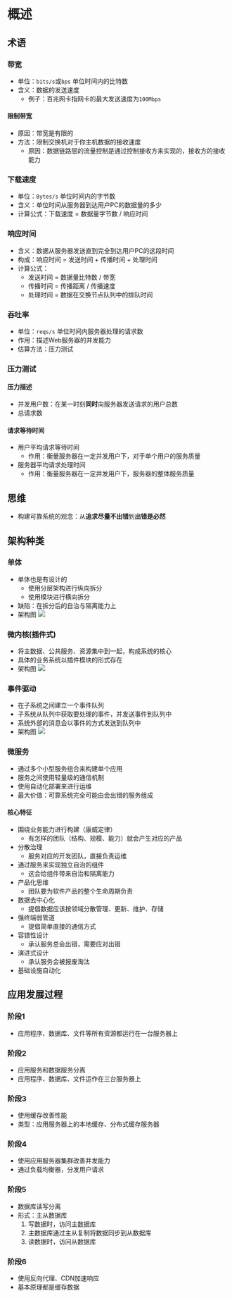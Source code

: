 

# 概述



## 术语

### 带宽
* 单位：`bits/s`或`bps` 单位时间内的比特数
* 含义：数据的发送速度
	* 例子：百兆网卡指网卡的最大发送速度为`100Mbps`

#### 限制带宽
* 原因：带宽是有限的
* 方法：限制交换机对于你主机数据的接收速度
	* 原因：数据链路层的流量控制是通过控制接收方来实现的，接收方的接收能力


### 下载速度
* 单位：`Bytes/s` 单位时间内的字节数
* 含义：单位时间从服务器到达用户PC的数据量的多少
* 计算公式：下载速度 = 数据量字节数 / 响应时间


### 响应时间
* 含义：数据从服务器发送直到完全到达用户PC的这段时间
* 构成：响应时间 = 发送时间 + 传播时间 + 处理时间
* 计算公式：
	* 发送时间 = 数据量比特数 / 带宽
	* 传播时间 = 传播距离 / 传播速度
	* 处理时间 = 数据在交换节点队列中的排队时间


### 吞吐率
* 单位：`reqs/s` 单位时间内服务器处理的请求数
* 作用：描述Web服务器的并发能力
* 估算方法：压力测试

### 压力测试

#### 压力描述
* 并发用户数：在某一时刻**同时**向服务器发送请求的用户总数
* 总请求数

#### 请求等待时间
* 用户平均请求等待时间
	* 作用：衡量服务器在一定并发用户下，对于单个用户的服务质量
* 服务器平均请求处理时间
	* 作用：衡量服务器在一定并发用户下，服务器的整体服务质量


## 思维
* 构建可靠系统的观念：从**追求尽量不出错**到**出错是必然**


## 架构种类

### 单体
* 单体也是有设计的
	* 使用分层架构进行纵向拆分
	* 使用模块进行横向拆分
* 缺陷：在拆分后的自治与隔离能力上
* 架构图
![](http://picbed.cc12703.com/20211023152341.png)


### 微内核(插件式)
* 将主数据、公共服务、资源集中到一起，构成系统的核心
* 具体的业务系统以插件模块的形式存在
* 架构图
![](http://picbed.cc12703.com/20211023154849.png)


### 事件驱动
* 在子系统之间建立一个事件队列
* 子系统从队列中获取要处理的事件，并发送事件到队列中
* 系统外部的消息会以事件的方式发送到队列中
* 架构图
![](http://picbed.cc12703.com/20211023160059.png)


### 微服务
* 通过多个小型服务组合来构建单个应用
* 服务之间使用轻量级的通信机制
* 使用自动化部署来进行运维
* 最大价值：可靠系统完全可能由会出错的服务组成

#### 核心特征
* 围绕业务能力进行构建（康威定律）
	* 有怎样的团队（结构、规模、能力）就会产生对应的产品
* 分散治理
	* 服务对应的开发团队，直接负责运维
* 通过服务来实现独立自治的组件
	* 这会给组件带来自治和隔离能力
* 产品化思维
	* 团队要为软件产品的整个生命周期负责
* 数据去中心化
	* 提倡数据应该按领域分散管理、更新、维护、存储
* 强终端弱管道
	* 提倡简单直接的通信方式
* 容错性设计
	* 承认服务总会出错，需要应对出错
* 演进式设计
	* 承认服务会被报废淘汰
* 基础设施自动化




## 应用发展过程

### 阶段1
* 应用程序、数据库、文件等所有资源都运行在一台服务器上

### 阶段2
* 应用服务和数据服务分离
* 应用程序、数据库、文件运作在三台服务器上

### 阶段3
* 使用缓存改善性能
* 类型：应用服务器上的本地缓存、分布式缓存服务器

### 阶段4
* 使用应用服务器集群改善并发能力
* 通过负载均衡器，分发用户请求

### 阶段5
* 数据库读写分离
* 形式：主从数据库
	1. 写数据时，访问主数据库
	1. 主数据库通过主从复制将数据同步到从数据库
	1. 读数据时，访问从数据库

### 阶段6
* 使用反向代理、CDN加速响应
* 基本原理都是缓存数据


